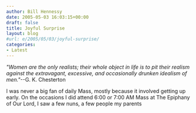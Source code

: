 ```yaml
---
author: Bill Hennessy
date: 2005-05-03 16:03:15+00:00
draft: false
title: Joyful Surprise
layout: blog
#url: e/2005/05/03/joyful-surprise/
categories:
- Latest
---
```


_"Women are the only realists; their whole object in life is to pit their realism against the extravagant, excessive, and occasionally drunken idealism of men."_--G. K. Chesterton

I was never a big fan of daily Mass, mostly because it involved getting up early.  On the occasions I did attend 6:00 or 7:00 AM Mass at The Epiphany of Our Lord, I saw a few nuns, a few people my parents
